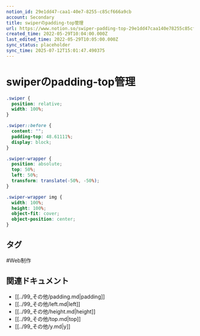 ```yaml
---
notion_id: 29e1dd47-caa1-40e7-8255-c85cf666a9cb
account: Secondary
title: swiperのpadding-top管理
url: https://www.notion.so/swiper-padding-top-29e1dd47caa140e78255c85cf666a9cb
created_time: 2022-05-29T10:04:00.000Z
last_edited_time: 2022-05-29T10:05:00.000Z
sync_status: placeholder
sync_time: 2025-07-12T15:01:47.490375
---
```

# swiperのpadding-top管理

```scss
.swiper {
  position: relative;
  width: 100%;
}

.swiper::before {
  content: "";
  padding-top: 48.61111%;
  display: block;
}

.swiper-wrapper {
  position: absolute;
  top: 50%;
  left: 50%;
  transform: translate(-50%, -50%);
}

.swiper-wrapper img {
  width: 100%;
  height: 100%;
  object-fit: cover;
  object-position: center;
}
```

## タグ

#Web制作 

## 関連ドキュメント

- [[../99_その他/padding.md|padding]]
- [[../99_その他/left.md|left]]
- [[../99_その他/height.md|height]]
- [[../99_その他/top.md|top]]
- [[../99_その他/y.md|y]]
